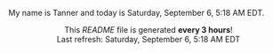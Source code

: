 My name is Tanner and today is Saturday, September 6, 5:18 AM EDT.

<p align="center">This <i>README</i> file is generated <b>every 3 hours</b>!</br>Last refresh: Saturday, September 6, 5:18 AM EDT<br /></p>
